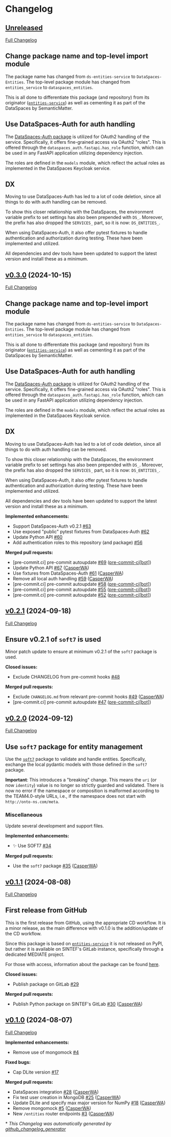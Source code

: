 # Changelog

## [Unreleased](https://github.com/M-ERA-NET-MEDIATE/ds-entities-service/tree/HEAD)

[Full Changelog](https://github.com/M-ERA-NET-MEDIATE/ds-entities-service/compare/v0.3.0...HEAD)

## Change package name and top-level import module

The package name has changed from `ds-entities-service` to `DataSpaces-Entities`.
The top-level package module has changed from `entities_service` to `dataspaces_entities`.

This is all done to differentiate this package (and repository) from its originator ([`entities-service`](https://github.com/SINTEF/entities-service)) as well as cementing it as part of the DataSpaces by SemanticMatter.

## Use DataSpaces-Auth for auth handling

The [DataSpaces-Auth package](https://gitlab.sintef.no/groups/semanticmatter/-/packages/?orderBy=created_at&sort=desc&search[]=DataSpaces-Auth) is utilized for OAuth2 handling of the service.
Specifically, it offers fine-grained access via OAuth2 "roles". This is offered through the `dataspaces_auth.fastapi.has_role` function, which can be used in any FastAPI application utilizing dependency injection.

The roles are defined in the `models` module, which reflect the actual roles as implemented in the DataSpaces Keycloak service.

## DX

Moving to use DataSpaces-Auth has led to a lot of code deletion, since all things to do with auth handling can be removed.

To show this closer relationship with the DataSpaces, the environment variable prefix to set settings has also been prepended with `DS_`. Moreover, the prefix has also dropped the `SERVICES_` part, so it is now: `DS_ENTITIES_`.

When using DataSpaces-Auth, it also offer pytest fixtures to handle authentication and authorization during testing. These have been implemented and utilized.

All dependencies and dev tools have been updated to support the latest version and install these as a minimum.

## [v0.3.0](https://github.com/M-ERA-NET-MEDIATE/ds-entities-service/tree/v0.3.0) (2024-10-15)

[Full Changelog](https://github.com/M-ERA-NET-MEDIATE/ds-entities-service/compare/v0.2.1...v0.3.0)

## Change package name and top-level import module

The package name has changed from `ds-entities-service` to `DataSpaces-Entities`.
The top-level package module has changed from `entities_service` to `dataspaces_entities`.

This is all done to differentiate this package (and repository) from its originator ([`entities-service`](https://github.com/SINTEF/entities-service)) as well as cementing it as part of the DataSpaces by SemanticMatter.

## Use DataSpaces-Auth for auth handling

The [DataSpaces-Auth package](https://gitlab.sintef.no/groups/semanticmatter/-/packages/?orderBy=created_at&sort=desc&search[]=DataSpaces-Auth) is utilized for OAuth2 handling of the service.
Specifically, it offers fine-grained access via OAuth2 "roles". This is offered through the `dataspaces_auth.fastapi.has_role` function, which can be used in any FastAPI application utilizing dependency injection.

The roles are defined in the `models` module, which reflect the actual roles as implemented in the DataSpaces Keycloak service.

## DX

Moving to use DataSpaces-Auth has led to a lot of code deletion, since all things to do with auth handling can be removed.

To show this closer relationship with the DataSpaces, the environment variable prefix to set settings has also been prepended with `DS_`. Moreover, the prefix has also dropped the `SERVICES_` part, so it is now: `DS_ENTITIES_`.

When using DataSpaces-Auth, it also offer pytest fixtures to handle authentication and authorization during testing. These have been implemented and utilized.

All dependencies and dev tools have been updated to support the latest version and install these as a minimum.

**Implemented enhancements:**

- Support DataSpaces-Auth v0.2.1 [\#63](https://github.com/M-ERA-NET-MEDIATE/ds-entities-service/issues/63)
- Use exposed "public" pytest fixtures from DataSpaces-Auth [\#62](https://github.com/M-ERA-NET-MEDIATE/ds-entities-service/issues/62)
- Update Python API [\#60](https://github.com/M-ERA-NET-MEDIATE/ds-entities-service/issues/60)
- Add authentication roles to this repository \(and package\) [\#56](https://github.com/M-ERA-NET-MEDIATE/ds-entities-service/issues/56)

**Merged pull requests:**

- \[pre-commit.ci\] pre-commit autoupdate [\#69](https://github.com/M-ERA-NET-MEDIATE/ds-entities-service/pull/69) ([pre-commit-ci[bot]](https://github.com/apps/pre-commit-ci))
- Update Python API [\#67](https://github.com/M-ERA-NET-MEDIATE/ds-entities-service/pull/67) ([CasperWA](https://github.com/CasperWA))
- Use fixtures from DataSpaces-Auth [\#61](https://github.com/M-ERA-NET-MEDIATE/ds-entities-service/pull/61) ([CasperWA](https://github.com/CasperWA))
- Remove all local auth handling [\#59](https://github.com/M-ERA-NET-MEDIATE/ds-entities-service/pull/59) ([CasperWA](https://github.com/CasperWA))
- \[pre-commit.ci\] pre-commit autoupdate [\#58](https://github.com/M-ERA-NET-MEDIATE/ds-entities-service/pull/58) ([pre-commit-ci[bot]](https://github.com/apps/pre-commit-ci))
- \[pre-commit.ci\] pre-commit autoupdate [\#55](https://github.com/M-ERA-NET-MEDIATE/ds-entities-service/pull/55) ([pre-commit-ci[bot]](https://github.com/apps/pre-commit-ci))
- \[pre-commit.ci\] pre-commit autoupdate [\#52](https://github.com/M-ERA-NET-MEDIATE/ds-entities-service/pull/52) ([pre-commit-ci[bot]](https://github.com/apps/pre-commit-ci))

## [v0.2.1](https://github.com/M-ERA-NET-MEDIATE/ds-entities-service/tree/v0.2.1) (2024-09-18)

[Full Changelog](https://github.com/M-ERA-NET-MEDIATE/ds-entities-service/compare/v0.2.0...v0.2.1)

## Ensure v0.2.1 of `soft7` is used

Minor patch update to ensure at minimum v0.2.1 of the `soft7` package is used.

**Closed issues:**

- Exclude CHANGELOG from pre-commit hooks [\#48](https://github.com/M-ERA-NET-MEDIATE/ds-entities-service/issues/48)

**Merged pull requests:**

- Exclude `CHANGELOG.md` from relevant pre-commit hooks [\#49](https://github.com/M-ERA-NET-MEDIATE/ds-entities-service/pull/49) ([CasperWA](https://github.com/CasperWA))
- \[pre-commit.ci\] pre-commit autoupdate [\#47](https://github.com/M-ERA-NET-MEDIATE/ds-entities-service/pull/47) ([pre-commit-ci[bot]](https://github.com/apps/pre-commit-ci))

## [v0.2.0](https://github.com/M-ERA-NET-MEDIATE/ds-entities-service/tree/v0.2.0) (2024-09-12)

[Full Changelog](https://github.com/M-ERA-NET-MEDIATE/ds-entities-service/compare/v0.1.1...v0.2.0)

## Use `soft7` package for entity management

Use the [`soft7`](https://pypi.org/project/soft7) package to validate and handle entities. Specifically, exchange the local pydantic models with those defined in the `soft7` package.

**Important**: This introduces a "breaking" change. This means the `uri` (or now `identity`) value is no longer so strictly guarded and validated. There is now no error if the namespace or composition is malformed according to the TEAM4.0-style URLs, i.e., if the namespace does not start with `http://onto-ns.com/meta`.

### Miscellaneous

Update several development and support files.

**Implemented enhancements:**

- ✨ Use SOFT7 [\#34](https://github.com/M-ERA-NET-MEDIATE/ds-entities-service/issues/34)

**Merged pull requests:**

- Use the `soft7` package [\#35](https://github.com/M-ERA-NET-MEDIATE/ds-entities-service/pull/35) ([CasperWA](https://github.com/CasperWA))

## [v0.1.1](https://github.com/M-ERA-NET-MEDIATE/ds-entities-service/tree/v0.1.1) (2024-08-08)

[Full Changelog](https://github.com/M-ERA-NET-MEDIATE/ds-entities-service/compare/v0.1.0...v0.1.1)

## First release from GitHub

This is the first release from GitHub, using the appropriate CD workflow.
It is a minor release, as the main difference with v0.1.0 is the addition/update of the CD workflow.

Since this package is based on [`entities-service`](https://github.com/SINTEF/entities-service) it is not released on PyPI, but rather it is available on SINTEF's GitLab instance, specifically through a dedicated MEDIATE project.

For those with access, information about the package can be found [here](https://gitlab.sintef.no/groups/semanticmatter/-/packages/9377).

**Closed issues:**

- Publish package on GitLab [\#29](https://github.com/M-ERA-NET-MEDIATE/ds-entities-service/issues/29)

**Merged pull requests:**

- Publish Python package on SINTEF's GitLab [\#30](https://github.com/M-ERA-NET-MEDIATE/ds-entities-service/pull/30) ([CasperWA](https://github.com/CasperWA))

## [v0.1.0](https://github.com/M-ERA-NET-MEDIATE/ds-entities-service/tree/v0.1.0) (2024-08-07)

[Full Changelog](https://github.com/M-ERA-NET-MEDIATE/ds-entities-service/compare/aabe29f4aa4b20d4c2c3e1b46d0ad20467f6fbfb...v0.1.0)

**Implemented enhancements:**

- Remove use of mongomock [\#4](https://github.com/M-ERA-NET-MEDIATE/ds-entities-service/issues/4)

**Fixed bugs:**

- Cap DLite version [\#17](https://github.com/M-ERA-NET-MEDIATE/ds-entities-service/issues/17)

**Merged pull requests:**

- DataSpaces integration [\#28](https://github.com/M-ERA-NET-MEDIATE/ds-entities-service/pull/28) ([CasperWA](https://github.com/CasperWA))
- Fix test user creation in MongoDB [\#25](https://github.com/M-ERA-NET-MEDIATE/ds-entities-service/pull/25) ([CasperWA](https://github.com/CasperWA))
- Update DLite and specify max major version for NumPy [\#18](https://github.com/M-ERA-NET-MEDIATE/ds-entities-service/pull/18) ([CasperWA](https://github.com/CasperWA))
- Remove mongomock [\#5](https://github.com/M-ERA-NET-MEDIATE/ds-entities-service/pull/5) ([CasperWA](https://github.com/CasperWA))
- New `/entities` router endpoints [\#3](https://github.com/M-ERA-NET-MEDIATE/ds-entities-service/pull/3) ([CasperWA](https://github.com/CasperWA))



\* *This Changelog was automatically generated by [github_changelog_generator](https://github.com/github-changelog-generator/github-changelog-generator)*
